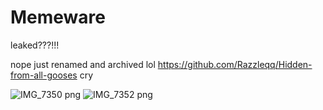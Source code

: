 # Memeware
leaked???!!!

nope just renamed and archived lol
https://github.com/Razzleqq/Hidden-from-all-gooses
cry

![IMG_7350 png](https://user-images.githubusercontent.com/90716445/144732557-087524d5-706e-4412-9003-f65c73454bb2.jpeg)
![IMG_7352 png](https://user-images.githubusercontent.com/90716445/144732560-75b71ce2-4f5a-46c3-bebf-6a2b435b954a.jpeg)
